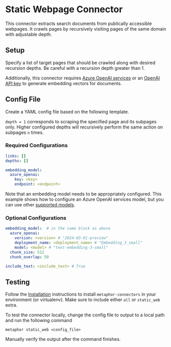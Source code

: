 # Static Webpage Connector

This connector extracts search documents from publically accessible webpages. It crawls pages by recursively visiting pages of the same domain with adjustable depth.

## Setup

Specify a list of target pages that should be crawled along with desired recursion depths. Be careful with a recursion depth greater than 1.

Additionally, this connector requires [Azure OpenAI services](https://azure.microsoft.com/en-us/products/ai-services/openai-service) or an [OpenAI API key](https://platform.openai.com) to generate embedding vectors for documents.

## Config File

Create a YAML config file based on the following template.

`depth = 1` corresponds to scraping the specified page and its subpages only. Higher configured depths will recursively perform the same action on subpages `n` times.

### Required Configurations

```yaml
links: []
depths: []

embedding_model:
  azure_openai:
    key: <key>
    endpoint: <endpoint>
```

Note that an embedding model needs to be appropriately configured. This example shows how to configure an Azure OpenAI services model, but you can use other [supported models](/docs/embeddings.md).

### Optional Configurations
```yaml
embedding_model:  # in the same block as above
  azure_openai:
    version: <version> # "2024-03-01-preview"
    deployment_name: <deployment_name> # "Embedding_3_small"
    model: <model> # "text-embedding-3-small"
  chunk_size: 512
  chunk_overlap: 50

include_text: <include_text> # True
```

## Testing

Follow the [Installation](../../README.md) instructions to install `metaphor-connectors` in your environment (or virtualenv). Make sure to include either `all` or `static_web` extra.

To test the connector locally, change the config file to output to a local path and run the following command

```shell
metaphor static_web <config_file>
```

Manually verify the output after the command finishes.
